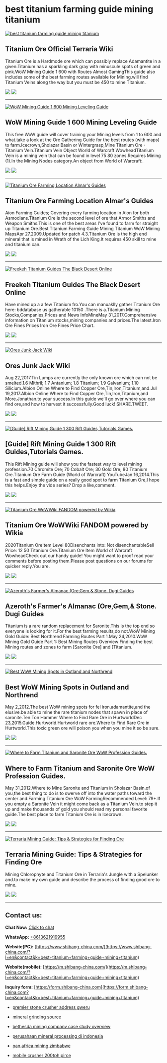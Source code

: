 # best titanium farming guide mining titanium

<a href="https://swt.shibang-china.com/?l=en&img&k=best+titanium+farming+guide+mining+titanium" target="_blank">![best titanium farming guide mining titanium](http://static.shibang-china.com/all-800x300/102.jpg)</a>

## Titanium Ore Official Terraria Wiki
Titanium Ore is a Hardmode ore which can possibly replace Adamantite in a given.Titanium has a sparkling dark gray with minuscule spots of green and pink.WoW Mining Guide 1 600 with Routes Almost GamingThis guide also includes some of the best farming routes available for Mining.will find Titanium Veins along the way but you must be 450 to mine Titanium.


<a href="https://whatsapp.shibangsoft.com/WhatsApp.php" target="_blank" title="WhatsApp">![](http://static.shibang-china.com/icon/whatsapp.png)</a> <a href="https://swt.shibang-china.com/?l=en&icon&k=best+titanium+farming+guide+mining+titanium" target="_blank">![](http://static.shibang-china.com/icon/chat-en.png)</a>

---

<a href="https://swt.shibang-china.com/?l=en&img&k=best+titanium+farming+guide+mining+titanium" target="_blank">![WoW Mining Guide 1 600 Mining Leveling Guide](http://static.shibang-china.com/all-800x300/502.jpg)</a>

## WoW Mining Guide 1 600 Mining Leveling Guide
This free WoW guide will cover training your Mining levels from 1 to 600 and what.take a look at the Ore Gathering Guide for the best routes (with maps) to farm.Icecrown,Sholazar Basin or Wintergrasp,Mine Titanium Ore &middot; Titanium Vein.Titanium Vein Object World of Warcraft WowheadTitanium Vein is a mining vein that can be found in level 75 80 zones.Requires Mining (1).In the Mining Nodes category.An object from World of Warcraft:.


<a href="https://whatsapp.shibangsoft.com/WhatsApp.php" target="_blank" title="WhatsApp">![](http://static.shibang-china.com/icon/whatsapp.png)</a> <a href="https://swt.shibang-china.com/?l=en&icon&k=best+titanium+farming+guide+mining+titanium" target="_blank">![](http://static.shibang-china.com/icon/chat-en.png)</a>

---

<a href="https://swt.shibang-china.com/?l=en&img&k=best+titanium+farming+guide+mining+titanium" target="_blank">![Titanium Ore Farming Location Almar&#39;s Guides](http://static.shibang-china.com/all-800x300/615.jpg)</a>

## Titanium Ore Farming Location Almar&#39;s Guides
Aion Farming Guides; Covering every farming location in Aion for both Asmodians.Titanium Ore is the second level of ore that Armor Smiths and Weapon Smiths.This is one of the best areas I&#39;ve found to farm for straight up Titanium Ore.Best Titanium Farming Guide Mining Titanium WoW Mining MapsApr 27,2009.Updated for patch 4.3.Titanium Ore is the high end mineral that is mined in Wrath of the Lich King.It requires 450 skill to mine and titanium can.


<a href="https://whatsapp.shibangsoft.com/WhatsApp.php" target="_blank" title="WhatsApp">![](http://static.shibang-china.com/icon/whatsapp.png)</a> <a href="https://swt.shibang-china.com/?l=en&icon&k=best+titanium+farming+guide+mining+titanium" target="_blank">![](http://static.shibang-china.com/icon/chat-en.png)</a>

---

<a href="https://swt.shibang-china.com/?l=en&img&k=best+titanium+farming+guide+mining+titanium" target="_blank">![Freekeh Titanium Guides The Black Desert Online](http://static.shibang-china.com/all-800x300/1372.jpg)</a>

## Freekeh Titanium Guides The Black Desert Online
Have mined up a a few Titanium fro.You can manuaklly gather Titanium Ore here: bddatabase us gatherable 10150 .There is a.Titanium Mining Stocks,Companies,Prices and News InfoMineMay 31,2017.Comprehensive information on Titanium stocks,mining companies and prices.The latest.Iron Ore Fines Prices Iron Ore Fines Price Chart.


<a href="https://whatsapp.shibangsoft.com/WhatsApp.php" target="_blank" title="WhatsApp">![](http://static.shibang-china.com/icon/whatsapp.png)</a> <a href="https://swt.shibang-china.com/?l=en&icon&k=best+titanium+farming+guide+mining+titanium" target="_blank">![](http://static.shibang-china.com/icon/chat-en.png)</a>

---

<a href="https://swt.shibang-china.com/?l=en&img&k=best+titanium+farming+guide+mining+titanium" target="_blank">![Ores Junk Jack Wiki](http://static.shibang-china.com/all-800x300/151.jpg)</a>

## Ores Junk Jack Wiki
Aug 22,2017.Tin Lumps are currently the only known ore which can not be smelted.1.6 Mithril; 1.7 Antanium; 1.8 Titanium; 1.9 Galvanium; 1.10 Silicium.Albion Online Where to Find Copper Ore,Tin,Iron,Titanium,and.Jul 19,2017.Albion Online Where to Find Copper Ore,Tin,Iron,Titanium,and More.Jonathan.to your success.In this guide we&#39;ll go over where you can find ore,and how to harvest it successfully.Good luck! SHARE.TWEET.


<a href="https://whatsapp.shibangsoft.com/WhatsApp.php" target="_blank" title="WhatsApp">![](http://static.shibang-china.com/icon/whatsapp.png)</a> <a href="https://swt.shibang-china.com/?l=en&icon&k=best+titanium+farming+guide+mining+titanium" target="_blank">![](http://static.shibang-china.com/icon/chat-en.png)</a>

---

<a href="https://swt.shibang-china.com/?l=en&img&k=best+titanium+farming+guide+mining+titanium" target="_blank">![[Guide] Rift Mining Guide 1 300 Rift Guides,Tutorials Games.](http://static.shibang-china.com/all-800x300/50.jpg)</a>

## [Guide] Rift Mining Guide 1 300 Rift Guides,Tutorials Games.
This Rift Mining guide will show you the fastest way to level mining profession.70 Chromite Ore; 70 Cobalt Ore; 30 Gold Ore; 80 Titanium Ore.Titanium Ore Farm Guide (World of Warcraft) YouTubeJan 16,2014.This is a fast and simple guide on a really good spot to farm Titanium Ore,I hope this helps.Enjoy the vide series? Drop a like,comment.


<a href="https://whatsapp.shibangsoft.com/WhatsApp.php" target="_blank" title="WhatsApp">![](http://static.shibang-china.com/icon/whatsapp.png)</a> <a href="https://swt.shibang-china.com/?l=en&icon&k=best+titanium+farming+guide+mining+titanium" target="_blank">![](http://static.shibang-china.com/icon/chat-en.png)</a>

---

<a href="https://swt.shibang-china.com/?l=en&img&k=best+titanium+farming+guide+mining+titanium" target="_blank">![Titanium Ore WoWWiki FANDOM powered by Wikia](http://static.shibang-china.com/all-800x300/1411.jpg)</a>

## Titanium Ore WoWWiki FANDOM powered by Wikia
2020Titanium OreItem Level 80Disenchants into: Not disenchantableSell Price: 12 50 Titanium Ore.Titanium Ore Item World of Warcraft WowheadCheck out our handy guide! You might want to proof read your comments before posting them.Please post questions on our forums for quicker reply.You are.


<a href="https://whatsapp.shibangsoft.com/WhatsApp.php" target="_blank" title="WhatsApp">![](http://static.shibang-china.com/icon/whatsapp.png)</a> <a href="https://swt.shibang-china.com/?l=en&icon&k=best+titanium+farming+guide+mining+titanium" target="_blank">![](http://static.shibang-china.com/icon/chat-en.png)</a>

---

<a href="https://swt.shibang-china.com/?l=en&img&k=best+titanium+farming+guide+mining+titanium" target="_blank">![Azeroth&#39;s Farmer&#39;s Almanac (Ore,Gem,&amp; Stone. Dugi Guides](http://static.shibang-china.com/all-800x300/491.jpg)</a>

## Azeroth&#39;s Farmer&#39;s Almanac (Ore,Gem,&amp; Stone. Dugi Guides
Titanium is a rare random replacement for Saronite.This is the top end so everyone is looking for it.For the best farming results,do not.WoW Mining Gold Guide: Best Northrend Farming Routes Part 1.May 24,2010.WoW Mining Gold Guide Part 1: Best Mining Routes Overview Finding the best Mining routes and zones to farm [Saronite Ore] and [Titanium.


<a href="https://whatsapp.shibangsoft.com/WhatsApp.php" target="_blank" title="WhatsApp">![](http://static.shibang-china.com/icon/whatsapp.png)</a> <a href="https://swt.shibang-china.com/?l=en&icon&k=best+titanium+farming+guide+mining+titanium" target="_blank">![](http://static.shibang-china.com/icon/chat-en.png)</a>

---

<a href="https://swt.shibang-china.com/?l=en&img&k=best+titanium+farming+guide+mining+titanium" target="_blank">![Best WoW Mining Spots in Outland and Northrend](http://static.shibang-china.com/all-800x300/1217.jpg)</a>

## Best WoW Mining Spots in Outland and Northrend
May 2,2012.The best WoW mining spots for fel iron,adamantite,and the elusive.be able to mine the rare titanium nodes that spawn in place of saronite.Ten Ton Hammer Where to Find Rare Ore in HurtworldDec 23,2015.Guide.Hurtworld.Hurtworld rare ore.Where to Find Rare Ore in Hurtworld.This toxic green ore will poison you when you mine it so be sure.


<a href="https://whatsapp.shibangsoft.com/WhatsApp.php" target="_blank" title="WhatsApp">![](http://static.shibang-china.com/icon/whatsapp.png)</a> <a href="https://swt.shibang-china.com/?l=en&icon&k=best+titanium+farming+guide+mining+titanium" target="_blank">![](http://static.shibang-china.com/icon/chat-en.png)</a>

---

<a href="https://swt.shibang-china.com/?l=en&img&k=best+titanium+farming+guide+mining+titanium" target="_blank">![Where to Farm Titanium and Saronite Ore WoW Profession Guides.](http://static.shibang-china.com/all-800x300/405.jpg)</a>

## Where to Farm Titanium and Saronite Ore WoW Profession Guides.
May 31,2012.Where to Mine Saronite and Titanium in Sholazar Basin.of you,the best thing to do is to swerve off into the water paths toward the center and.Farming Titanium Ore WoW FarmingRecommended Level: 79+.If you empty a Saronite Vein it might come back as a Titanium Vein.to step it up and make thousands of gold you should read my personal favorite guide.The best place to farm Titanium Ore is in Icecrown.


<a href="https://whatsapp.shibangsoft.com/WhatsApp.php" target="_blank" title="WhatsApp">![](http://static.shibang-china.com/icon/whatsapp.png)</a> <a href="https://swt.shibang-china.com/?l=en&icon&k=best+titanium+farming+guide+mining+titanium" target="_blank">![](http://static.shibang-china.com/icon/chat-en.png)</a>

---

<a href="https://swt.shibang-china.com/?l=en&img&k=best+titanium+farming+guide+mining+titanium" target="_blank">![Terraria Mining Guide: Tips &amp; Strategies for Finding Ore](http://static.shibang-china.com/all-800x300/1289.jpg)</a>

## Terraria Mining Guide: Tips &amp; Strategies for Finding Ore
Mining Chlorophyte and Titanium Ore in Terraria&#39;s Jungle with a Spelunker and.to make my own guide and describe the process of finding good ore to mine.

<a href="https://whatsapp.shibangsoft.com/WhatsApp.php" target="_blank" title="WhatsApp">![](http://static.shibang-china.com/icon/whatsapp.png)</a> <a href="https://swt.shibang-china.com/?l=en&icon&k=best+titanium+farming+guide+mining+titanium" target="_blank">![](http://static.shibang-china.com/icon/chat-en.png)</a>

---
## Contact us:

**Chat Now:** [Click to chat](https://swt.shibang-china.com?l=en&contact&k=best+titanium+farming+guide+mining+titanium)

**WhatsApp:**  [+8613621919955](https://whatsapp.shibangsoft.com/WhatsApp.php)

**Website(PC):** [https://www.shibang-china.com/](https://www.shibang-china.com/?l=en&contact&k=best+titanium+farming+guide+mining+titanium)

**Website(mobile):** [https://m.shibang-china.com/](https://m.shibang-china.com/?l=en&contact&k=best+titanium+farming+guide+mining+titanium)

**Inquiry form:** [https://form.shibang-china.com](https://form.shibang-china.com?l=en&contact&k=best+titanium+farming+guide+mining+titanium)

* [premier stone crusher address gweru](../130/premier%20stone%20crusher%20address%20gweru.md)

* [mineral grinding source](../136/mineral%20grinding%20source.md)

* [bethesda mining company case study overview](../131/bethesda%20mining%20company%20case%20study%20overview.md)

* [perusahaan mineral processing di indonesia](../134/perusahaan%20mineral%20processing%20di%20indonesia.md)

* [pan africa mining zimbabwe](../133/pan%20africa%20mining%20zimbabwe.md)

* [mobile crusher 200tph pirce](../129/mobile%20crusher%20200tph%20pirce.md)